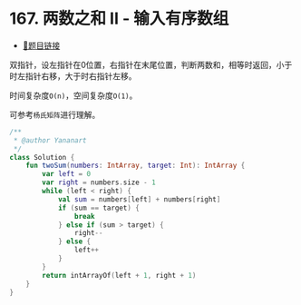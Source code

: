 # 167. 两数之和 II - 输入有序数组

- [🔗题目链接](https://leetcode-cn.com/problems/two-sum-ii-input-array-is-sorted/)

双指针，设左指针在0位置，右指针在末尾位置，判断两数和，相等时返回，小于时左指针右移，大于时右指针左移。

时间复杂度`O(n)`，空间复杂度`O(1)`。

可参考`杨氏矩阵`进行理解。

```kotlin
/**
 * @author Yananart
 */
class Solution {
    fun twoSum(numbers: IntArray, target: Int): IntArray {
        var left = 0
        var right = numbers.size - 1
        while (left < right) {
            val sum = numbers[left] + numbers[right]
            if (sum == target) {
                break
            } else if (sum > target) {
                right--
            } else {
                left++
            }
        }
        return intArrayOf(left + 1, right + 1)
    }
}
```
